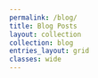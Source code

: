 ```yaml
---
permalink: /blog/
title: Blog Posts
layout: collection
collection: blog
entries_layout: grid
classes: wide
---
```

